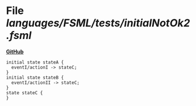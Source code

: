 # File _languages/FSML/tests/initialNotOk2.fsml_
**[GitHub](https://github.com/softlang/yas/blob/master/languages/FSML/tests/initialNotOk2.fsml)**
```
initial state stateA {
  eventI/actionI -> stateC;
}
initial state stateB { 
  eventI/actionII -> stateC;
}
state stateC {
}
```
